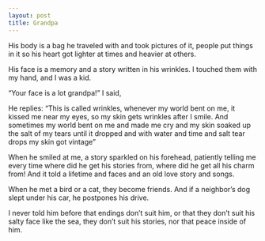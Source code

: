 ```yaml
---
layout: post
title: Grandpa
---
```


His body is a bag he traveled with and took pictures of it, people put things in it so his heart got lighter at times and heavier at others.

His face is a memory and a story written in his wrinkles. I touched them with my hand, and I was a kid.

“Your face is a lot grandpa!” I said,

He replies: “This is called wrinkles, whenever my world bent on me, it kissed me near my eyes, so my skin gets wrinkles after I smile. And sometimes my world bent on me and made me cry and my skin soaked up the salt of my tears until it dropped and with water and time and salt tear drops my skin got vintage”

When he smiled at me, a story sparkled on his forehead, patiently telling me every time where did he get his stories from, where did he get all his charm from! And it told a lifetime and faces and an old love story and songs.

When he met a bird or a cat, they become friends. And if a neighbor’s dog slept under his car, he postpones his drive.

I never told him before that endings don’t suit him, or that they don’t suit his salty face like the sea, they don’t suit his stories, nor that peace inside of him.
